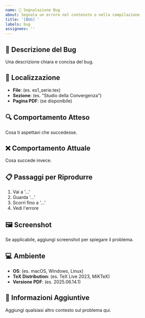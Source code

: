 ```yaml
---
name: 🐛 Segnalazione Bug
about: Segnala un errore nel contenuto o nella compilazione
title: '[BUG] '
labels: bug
assignees: ''
---
```


## 🐛 Descrizione del Bug
Una descrizione chiara e concisa del bug.

## 📍 Localizzazione
- **File**: (es. es1_serie.tex)
- **Sezione**: (es. "Studio della Convergenza")
- **Pagina PDF**: (se disponibile)

## 🔍 Comportamento Atteso
Cosa ti aspettavi che succedesse.

## ❌ Comportamento Attuale
Cosa succede invece.

## 📋 Passaggi per Riprodurre
1. Vai a '...'
2. Guarda '...'
3. Scorri fino a '...'
4. Vedi l'errore

## 🖼️ Screenshot
Se applicabile, aggiungi screenshot per spiegare il problema.

## 💻 Ambiente
- **OS**: (es. macOS, Windows, Linux)
- **TeX Distribution**: (es. TeX Live 2023, MiKTeX)
- **Versione PDF**: (es. 2025.06.14.1)

## 📝 Informazioni Aggiuntive
Aggiungi qualsiasi altro contesto sul problema qui.

